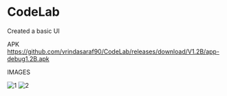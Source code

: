 # CodeLab
Created a basic UI

APK 
https://github.com/vrindasaraf90/CodeLab/releases/download/V1.2B/app-debug1.2B.apk



IMAGES

![1](https://user-images.githubusercontent.com/72187181/117269225-0b146700-ade3-11eb-935f-6fbbdcbc765c.jpeg)
![2](https://user-images.githubusercontent.com/72187181/117268702-87f31100-ade2-11eb-943b-e03d904ec5c0.jpeg)
